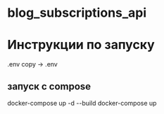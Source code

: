# blog_subscriptions_api

# Инструкции по запуску


.env copy -> .env


## запуск с compose

docker-compose up -d --build
docker-compose up